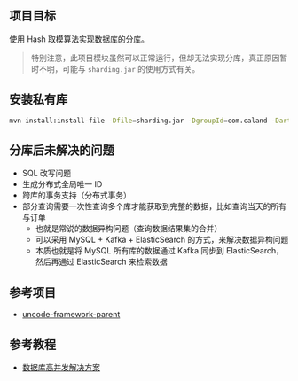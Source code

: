 ## 项目目标

使用 Hash 取模算法实现数据库的分库。

> 特别注意，此项目模块虽然可以正常运行，但却无法实现分库，真正原因暂时不明，可能与 `sharding.jar` 的使用方式有关。

## 安装私有库

``` sh
mvn install:install-file -Dfile=sharding.jar -DgroupId=com.caland -DartifactId=sharding -Dversion=1.0.0 -Dpackaging=jar
```

## 分库后未解决的问题

- SQL 改写问题
- 生成分布式全局唯一 ID 
- 跨库的事务支持（分布式事务）
- 部分查询需要一次性查询多个库才能获取到完整的数据，比如查询当天的所有与订单
    - 也就是常说的数据异构问题（查询数据结果集的合并）
    - 可以采用 MySQL + Kafka + ElasticSearch 的方式，来解决数据异构问题
    - 本质也就是将 MySQL 所有库的数据通过 Kafka 同步到 ElasticSearch，然后再通过 ElasticSearch 来检索数据

## 参考项目

- [uncode-framework-parent](https://github.com/doublexxxxxx/uncode-framework-parent/tree/master/uncode-framework-cluster_cloud)

## 参考教程

- [数据库高并发解决方案](https://my.oschina.net/bigdataer/blog/486772)

